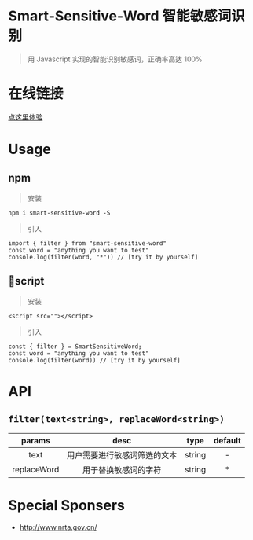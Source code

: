 # Smart-Sensitive-Word 智能敏感词识别

> 用 Javascript 实现的智能识别敏感词，正确率高达 100%

# 在线链接

[点这里体验](https://luvsunlight.github.io/smart-sensitive-word/)

# Usage

## npm

> 安装

```
npm i smart-sensitive-word -S
```

> 引入

```
import { filter } from "smart-sensitive-word"
const word = "anything you want to test"
console.log(filter(word, "*")) // [try it by yourself]
```

## script

> 安装

```
<script src=""></script>
```

> 引入

```
const { filter } = SmartSensitiveWord;
const word = "anything you want to test"
console.log(filter(word)) // [try it by yourself]
```

# API

## `filter(text<string>, replaceWord<string>)`

|   params    |             desc             |  type  | default |
| :---------: | :--------------------------: | :----: | :-----: |
|    text     | 用户需要进行敏感词筛选的文本 | string |    -    |
| replaceWord |     用于替换敏感词的字符     | string |   \*    |

# Special Sponsers

- http://www.nrta.gov.cn/
